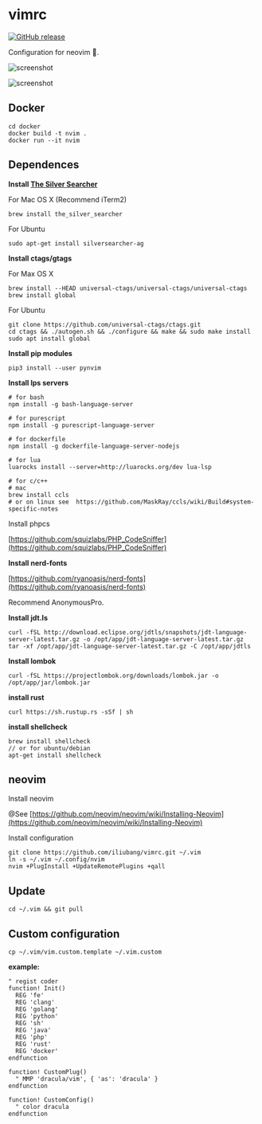 # vimrc

[![GitHub release](https://img.shields.io/github/release/iliubang/vimrc.svg)](https://github.com/iliubang/vimrc/releases)

Configuration for neovim :rose:.

![screenshot](https://user-images.githubusercontent.com/13254917/55855557-6fc84d80-5b9a-11e9-8763-6df3b28ed4aa.png)

![screenshot](https://user-images.githubusercontent.com/13254917/58614382-c7f21500-82ea-11e9-9b7a-c3b63b60eb44.png)

## Docker

```shell
cd docker
docker build -t nvim .
docker run --it nvim
```

## Dependences

**Install [The Silver Searcher](https://github.com/ggreer/the_silver_searcher)**

For Mac OS X (Recommend iTerm2)

```shell
brew install the_silver_searcher
```

For Ubuntu

```shell
sudo apt-get install silversearcher-ag
```

**Install ctags/gtags**

For Max OS X

```shell
brew install --HEAD universal-ctags/universal-ctags/universal-ctags
brew install global
```

For Ubuntu

```shell
git clone https://github.com/universal-ctags/ctags.git
cd ctags && ./autogen.sh && ./configure && make && sudo make install
sudo apt install global
```

**Install pip modules**

```shell
pip3 install --user pynvim
```

**Install lps servers**

```shell
# for bash
npm install -g bash-language-server

# for purescript
npm install -g purescript-language-server

# for dockerfile
npm install -g dockerfile-language-server-nodejs

# for lua
luarocks install --server=http://luarocks.org/dev lua-lsp

# for c/c++
# mac
brew install ccls
# or on linux see  https://github.com/MaskRay/ccls/wiki/Build#system-specific-notes
```

Install phpcs

[https://github.com/squizlabs/PHP_CodeSniffer](https://github.com/squizlabs/PHP_CodeSniffer)

**Install nerd-fonts**

[https://github.com/ryanoasis/nerd-fonts](https://github.com/ryanoasis/nerd-fonts)

Recommend AnonymousPro.

**Install jdt.ls**

```shell
curl -fSL http://download.eclipse.org/jdtls/snapshots/jdt-language-server-latest.tar.gz -o /opt/app/jdt-language-server-latest.tar.gz
tar -xf /opt/app/jdt-language-server-latest.tar.gz -C /opt/app/jdtls
```

**Install lombok**

```shell
curl -fSL https://projectlombok.org/downloads/lombok.jar -o /opt/app/jar/lombok.jar
```

**install rust**

```shell
curl https://sh.rustup.rs -sSf | sh
```

**install shellcheck**

```shell
brew install shellcheck
// or for ubuntu/debian
apt-get install shellcheck
```

## neovim

Install neovim

@See [https://github.com/neovim/neovim/wiki/Installing-Neovim](https://github.com/neovim/neovim/wiki/Installing-Neovim)

Install configuration

```shell
git clone https://github.com/iliubang/vimrc.git ~/.vim
ln -s ~/.vim ~/.config/nvim
nvim +PlugInstall +UpdateRemotePlugins +qall
```

## Update

```shell
cd ~/.vim && git pull
```

## Custom configuration

```shell
cp ~/.vim/vim.custom.template ~/.vim.custom
```

**example:**

```viml
" regist coder
function! Init()
  REG 'fe'
  REG 'clang'
  REG 'golang'
  REG 'python'
  REG 'sh'
  REG 'java'
  REG 'php'
  REG 'rust'
  REG 'docker'
endfunction

function! CustomPlug()
  " MMP 'dracula/vim', { 'as': 'dracula' }
endfunction

function! CustomConfig()
  " color dracula
endfunction
```
